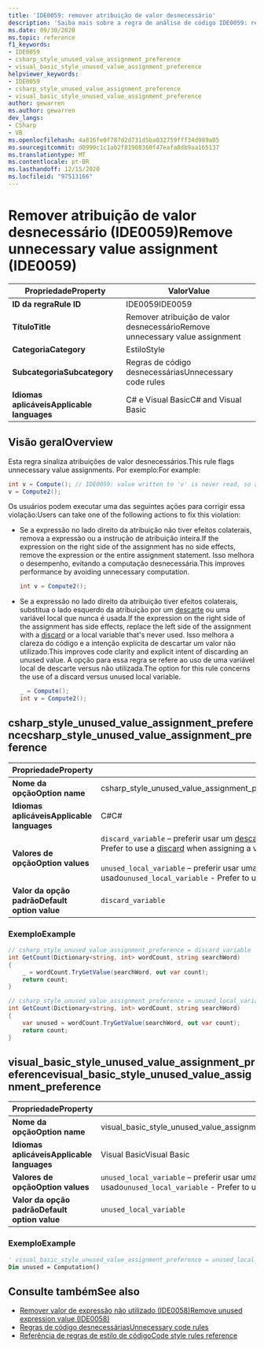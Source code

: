 ```yaml
---
title: 'IDE0059: remover atribuição de valor desnecessário'
description: 'Saiba mais sobre a regra de análise de código IDE0059: remover atribuição de valor desnecessário'
ms.date: 09/30/2020
ms.topic: reference
f1_keywords:
- IDE0059
- csharp_style_unused_value_assignment_preference
- visual_basic_style_unused_value_assignment_preference
helpviewer_keywords:
- IDE0059
- csharp_style_unused_value_assignment_preference
- visual_basic_style_unused_value_assignment_preference
author: gewarren
ms.author: gewarren
dev_langs:
- CSharp
- VB
ms.openlocfilehash: 4a816fe0f787d2d731d5ba032759fff34d989a05
ms.sourcegitcommit: d0990c1c1ab2f81908360f47eafa8db9aa165137
ms.translationtype: MT
ms.contentlocale: pt-BR
ms.lasthandoff: 12/15/2020
ms.locfileid: "97513166"
---
```

# <a name="remove-unnecessary-value-assignment-ide0059"></a><span data-ttu-id="2f40b-103">Remover atribuição de valor desnecessário (IDE0059)</span><span class="sxs-lookup"><span data-stu-id="2f40b-103">Remove unnecessary value assignment (IDE0059)</span></span>

|<span data-ttu-id="2f40b-104">Propriedade</span><span class="sxs-lookup"><span data-stu-id="2f40b-104">Property</span></span>|<span data-ttu-id="2f40b-105">Valor</span><span class="sxs-lookup"><span data-stu-id="2f40b-105">Value</span></span>|
|-|-|
| <span data-ttu-id="2f40b-106">**ID da regra**</span><span class="sxs-lookup"><span data-stu-id="2f40b-106">**Rule ID**</span></span> | <span data-ttu-id="2f40b-107">IDE0059</span><span class="sxs-lookup"><span data-stu-id="2f40b-107">IDE0059</span></span> |
| <span data-ttu-id="2f40b-108">**Título**</span><span class="sxs-lookup"><span data-stu-id="2f40b-108">**Title**</span></span> | <span data-ttu-id="2f40b-109">Remover atribuição de valor desnecessário</span><span class="sxs-lookup"><span data-stu-id="2f40b-109">Remove unnecessary value assignment</span></span> |
| <span data-ttu-id="2f40b-110">**Categoria**</span><span class="sxs-lookup"><span data-stu-id="2f40b-110">**Category**</span></span> | <span data-ttu-id="2f40b-111">Estilo</span><span class="sxs-lookup"><span data-stu-id="2f40b-111">Style</span></span> |
| <span data-ttu-id="2f40b-112">**Subcategoria**</span><span class="sxs-lookup"><span data-stu-id="2f40b-112">**Subcategory**</span></span> | <span data-ttu-id="2f40b-113">Regras de código desnecessárias</span><span class="sxs-lookup"><span data-stu-id="2f40b-113">Unnecessary code rules</span></span> |
| <span data-ttu-id="2f40b-114">**Idiomas aplicáveis**</span><span class="sxs-lookup"><span data-stu-id="2f40b-114">**Applicable languages**</span></span> | <span data-ttu-id="2f40b-115">C# e Visual Basic</span><span class="sxs-lookup"><span data-stu-id="2f40b-115">C# and Visual Basic</span></span> |

## <a name="overview"></a><span data-ttu-id="2f40b-116">Visão geral</span><span class="sxs-lookup"><span data-stu-id="2f40b-116">Overview</span></span>

<span data-ttu-id="2f40b-117">Esta regra sinaliza atribuições de valor desnecessários.</span><span class="sxs-lookup"><span data-stu-id="2f40b-117">This rule flags unnecessary value assignments.</span></span> <span data-ttu-id="2f40b-118">Por exemplo:</span><span class="sxs-lookup"><span data-stu-id="2f40b-118">For example:</span></span>

```csharp
int v = Compute(); // IDE0059: value written to 'v' is never read, so assignment to 'v' is unnecessary.
v = Compute2();
```

<span data-ttu-id="2f40b-119">Os usuários podem executar uma das seguintes ações para corrigir essa violação:</span><span class="sxs-lookup"><span data-stu-id="2f40b-119">Users can take one of the following actions to fix this violation:</span></span>

- <span data-ttu-id="2f40b-120">Se a expressão no lado direito da atribuição não tiver efeitos colaterais, remova a expressão ou a instrução de atribuição inteira.</span><span class="sxs-lookup"><span data-stu-id="2f40b-120">If the expression on the right side of the assignment has no side effects, remove the expression or the entire assignment statement.</span></span> <span data-ttu-id="2f40b-121">Isso melhora o desempenho, evitando a computação desnecessária.</span><span class="sxs-lookup"><span data-stu-id="2f40b-121">This improves performance by avoiding unnecessary computation.</span></span>

  ```csharp
  int v = Compute2();
  ```

- <span data-ttu-id="2f40b-122">Se a expressão no lado direito da atribuição tiver efeitos colaterais, substitua o lado esquerdo da atribuição por um [descarte](../../../csharp/discards.md) ou uma variável local que nunca é usada.</span><span class="sxs-lookup"><span data-stu-id="2f40b-122">If the expression on the right side of the assignment has side effects, replace the left side of the assignment with a [discard](../../../csharp/discards.md) or a local variable that's never used.</span></span> <span data-ttu-id="2f40b-123">Isso melhora a clareza do código e a intenção explícita de descartar um valor não utilizado.</span><span class="sxs-lookup"><span data-stu-id="2f40b-123">This improves code clarity and explicit intent of discarding an unused value.</span></span> <span data-ttu-id="2f40b-124">A opção para essa regra se refere ao uso de uma variável local de descarte versus não utilizada.</span><span class="sxs-lookup"><span data-stu-id="2f40b-124">The option for this rule concerns the use of a discard versus unused local variable.</span></span>

  ```csharp
  _ = Compute();
  int v = Compute2();
  ```

## <a name="csharp_style_unused_value_assignment_preference"></a><span data-ttu-id="2f40b-125">csharp_style_unused_value_assignment_preference</span><span class="sxs-lookup"><span data-stu-id="2f40b-125">csharp_style_unused_value_assignment_preference</span></span>

|<span data-ttu-id="2f40b-126">Propriedade</span><span class="sxs-lookup"><span data-stu-id="2f40b-126">Property</span></span>|<span data-ttu-id="2f40b-127">Valor</span><span class="sxs-lookup"><span data-stu-id="2f40b-127">Value</span></span>|
|-|-|
| <span data-ttu-id="2f40b-128">**Nome da opção**</span><span class="sxs-lookup"><span data-stu-id="2f40b-128">**Option name**</span></span> | <span data-ttu-id="2f40b-129">csharp_style_unused_value_assignment_preference</span><span class="sxs-lookup"><span data-stu-id="2f40b-129">csharp_style_unused_value_assignment_preference</span></span>
| <span data-ttu-id="2f40b-130">**Idiomas aplicáveis**</span><span class="sxs-lookup"><span data-stu-id="2f40b-130">**Applicable languages**</span></span> | <span data-ttu-id="2f40b-131">C#</span><span class="sxs-lookup"><span data-stu-id="2f40b-131">C#</span></span> |
| <span data-ttu-id="2f40b-132">**Valores de opção**</span><span class="sxs-lookup"><span data-stu-id="2f40b-132">**Option values**</span></span> | <span data-ttu-id="2f40b-133">`discard_variable` – preferir usar um [descarte](../../../csharp/discards.md) ao atribuir um valor que não é usado</span><span class="sxs-lookup"><span data-stu-id="2f40b-133">`discard_variable` - Prefer to use a [discard](../../../csharp/discards.md) when assigning a value that's not used</span></span><br /><br /><span data-ttu-id="2f40b-134">`unused_local_variable` – preferir usar uma variável local ao atribuir um valor que não é usado</span><span class="sxs-lookup"><span data-stu-id="2f40b-134">`unused_local_variable` - Prefer to use a local variable when assigning a value that's not used</span></span> |
| <span data-ttu-id="2f40b-135">**Valor da opção padrão**</span><span class="sxs-lookup"><span data-stu-id="2f40b-135">**Default option value**</span></span> | `discard_variable` |

### <a name="example"></a><span data-ttu-id="2f40b-136">Exemplo</span><span class="sxs-lookup"><span data-stu-id="2f40b-136">Example</span></span>

```csharp
// csharp_style_unused_value_assignment_preference = discard_variable
int GetCount(Dictionary<string, int> wordCount, string searchWord)
{
    _ = wordCount.TryGetValue(searchWord, out var count);
    return count;
}

// csharp_style_unused_value_assignment_preference = unused_local_variable
int GetCount(Dictionary<string, int> wordCount, string searchWord)
{
    var unused = wordCount.TryGetValue(searchWord, out var count);
    return count;
}
```

## <a name="visual_basic_style_unused_value_assignment_preference"></a><span data-ttu-id="2f40b-137">visual_basic_style_unused_value_assignment_preference</span><span class="sxs-lookup"><span data-stu-id="2f40b-137">visual_basic_style_unused_value_assignment_preference</span></span>

|<span data-ttu-id="2f40b-138">Propriedade</span><span class="sxs-lookup"><span data-stu-id="2f40b-138">Property</span></span>|<span data-ttu-id="2f40b-139">Valor</span><span class="sxs-lookup"><span data-stu-id="2f40b-139">Value</span></span>|
|-|-|
| <span data-ttu-id="2f40b-140">**Nome da opção**</span><span class="sxs-lookup"><span data-stu-id="2f40b-140">**Option name**</span></span> | <span data-ttu-id="2f40b-141">visual_basic_style_unused_value_assignment_preference</span><span class="sxs-lookup"><span data-stu-id="2f40b-141">visual_basic_style_unused_value_assignment_preference</span></span>
| <span data-ttu-id="2f40b-142">**Idiomas aplicáveis**</span><span class="sxs-lookup"><span data-stu-id="2f40b-142">**Applicable languages**</span></span> | <span data-ttu-id="2f40b-143">Visual Basic</span><span class="sxs-lookup"><span data-stu-id="2f40b-143">Visual Basic</span></span> |
| <span data-ttu-id="2f40b-144">**Valores de opção**</span><span class="sxs-lookup"><span data-stu-id="2f40b-144">**Option values**</span></span> | <span data-ttu-id="2f40b-145">`unused_local_variable` – preferir usar uma variável local ao atribuir um valor que não é usado</span><span class="sxs-lookup"><span data-stu-id="2f40b-145">`unused_local_variable` - Prefer to use a local variable when assigning a value that's not used</span></span> |
| <span data-ttu-id="2f40b-146">**Valor da opção padrão**</span><span class="sxs-lookup"><span data-stu-id="2f40b-146">**Default option value**</span></span> | `unused_local_variable` |

### <a name="example"></a><span data-ttu-id="2f40b-147">Exemplo</span><span class="sxs-lookup"><span data-stu-id="2f40b-147">Example</span></span>

```vb
' visual_basic_style_unused_value_assignment_preference = unused_local_variable
Dim unused = Computation()
```

## <a name="see-also"></a><span data-ttu-id="2f40b-148">Consulte também</span><span class="sxs-lookup"><span data-stu-id="2f40b-148">See also</span></span>

- [<span data-ttu-id="2f40b-149">Remover valor de expressão não utilizado (IDE0058)</span><span class="sxs-lookup"><span data-stu-id="2f40b-149">Remove unused expression value (IDE0058)</span></span>](ide0058.md)
- [<span data-ttu-id="2f40b-150">Regras de código desnecessárias</span><span class="sxs-lookup"><span data-stu-id="2f40b-150">Unnecessary code rules</span></span>](unnecessary-code-rules.md)
- [<span data-ttu-id="2f40b-151">Referência de regras de estilo de código</span><span class="sxs-lookup"><span data-stu-id="2f40b-151">Code style rules reference</span></span>](index.md)
